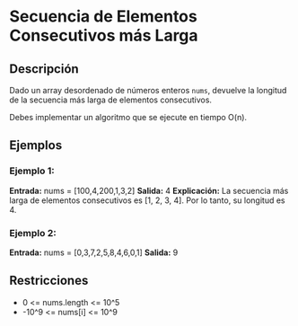# Secuencia de Elementos Consecutivos más Larga

## Descripción

Dado un array desordenado de números enteros `nums`, devuelve la longitud de la secuencia más larga de elementos consecutivos.

Debes implementar un algoritmo que se ejecute en tiempo O(n).

## Ejemplos

### Ejemplo 1:

**Entrada:** nums = [100,4,200,1,3,2]
**Salida:** 4
**Explicación:** La secuencia más larga de elementos consecutivos es [1, 2, 3, 4]. Por lo tanto, su longitud es 4.

### Ejemplo 2:

**Entrada:** nums = [0,3,7,2,5,8,4,6,0,1]
**Salida:** 9

## Restricciones

- 0 <= nums.length <= 10^5
- -10^9 <= nums[i] <= 10^9